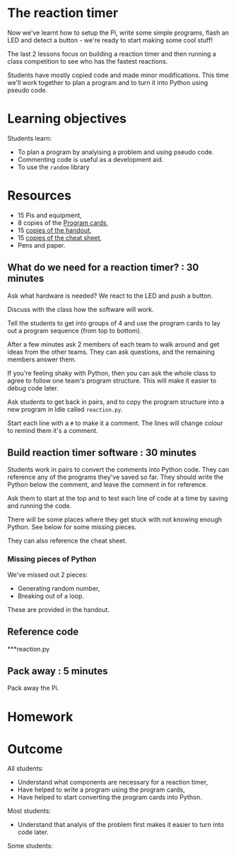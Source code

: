 # The reaction timer

Now we've learnt how to setup the Pi, write some simple programs, flash an LED and detect a button - we're ready to start making some cool stuff! 

The last 2 lessons focus on building a reaction timer and then running a class competition to see who has the fastest reactions.

Students have mostly copied code and made minor modifications. This time we'll work together to plan a program and to turn it into Python using pseudo code.

# Learning objectives

Students learn:

* To plan a program by analyising a problem and using pseudo code.
* Commenting code is useful as a development aid.
* To use the `random` library

# Resources

* 15 Pis and equipment,
* 8 copies of the [Program cards](program_cards.pdf),
* 15 [copies of the handout](lesson-5-handout.html),
* 15 [copies of the cheat sheet](../cheatsheet.html),
* Pens and paper.

## What do we need for a reaction timer? : 30 minutes

Ask what hardware is needed? We react to the LED and push a button.

Discuss with the class how the software will work. 

Tell the students to get into groups of 4 and use the program cards to lay out a program sequence (from top to bottom).

After a few minutes ask 2 members of each team to walk around and get ideas from the other teams. They can ask questions, and the remaining members answer them.

If you're feeling shaky with Python, then you can ask the whole class to agree to follow one team's program structure. This will make it easier to debug code later.

Ask students to get back in pairs, and to copy the program structure into a new program in Idle called `reaction.py`.

Start each line with a `#` to make it a comment. The lines will change colour to remind them it's a comment.

## Build reaction timer software : 30 minutes

Students work in pairs to convert the comments into Python code. They can reference any of the programs they've saved so far. They should write the Python below the comment, and leave the comment in for reference.

Ask them to start at the top and to test each line of code at a time by saving and running the code.

There will be some places where they get stuck with not knowing enough Python. See below for some missing pieces.

They can also reference the cheat sheet.

### Missing pieces of Python

We've missed out 2 pieces:

* Generating random number,
* Breaking out of a loop.

These are provided in the handout.

## Reference code

***reaction.py

## Pack away : 5 minutes

Pack away the Pi.

# Homework


# Outcome

All students:

* Understand what components are necessary for a reaction timer,
* Have helped to write a program using the program cards,
* Have helped to start converting the program cards into Python.

Most students:

* Understand that analyis of the problem first makes it easier to turn into code later.

Some students:

